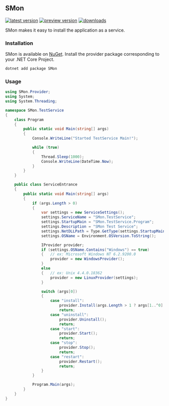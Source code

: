 SMon
--------------------
[![latest version](https://img.shields.io/nuget/v/SMon)](https://www.nuget.org/packages/SMon) [![preview version](https://img.shields.io/nuget/v/SMon)](https://www.nuget.org/packages/SMon/absoluteLatest) [![downloads](https://img.shields.io/nuget/dt/SMon)](https://www.nuget.org/packages/SMon)

SMon makes it easy to install the application as a service.

### Installation

SMon is available on [NuGet](https://www.nuget.org/packages/SMon). Install the provider package corresponding to your .NET Core Project.

```sh
dotnet add package SMon
```

### Usage

```cs
using SMon.Provider;
using System;
using System.Threading;

namespace SMon.TestService
{
    class Program
    {
        public static void Main(string[] args)
        {
            Console.WriteLine("Started TestService Main!");

            while (true)
            {
                Thread.Sleep(1000);
                Console.WriteLine(DateTime.Now);
            }
        }
    }

    public class ServiceEntrance
    {
        public static void Main(string[] args)
        {
            if (args.Length > 0)
            {
                var settings = new ServiceSettings();
                settings.ServiceName = "SMon.TestService";
                settings.StartupMain = "SMon.TestService.Program";
                settings.Description = "SMon Test Service";
                settings.NetDLLPath = Type.GetType(settings.StartupMain).Assembly.Location;
                settings.OSName = Environment.OSVersion.ToString();

                IProvider provider;
                if (settings.OSName.Contains("Windows") == true)
                {   // ex: Microsoft Windows NT 6.2.9200.0
                    provider = new WindowsProvider();
                }
                else
                {   // ex: Unix 4.4.0.18362
                    provider = new LinuxProvider(settings);
                }

                switch (args[0])
                {
                    case "install":
                        provider.Install(args.Length > 1 ? args[1..^0] : null);
                        return;
                    case "uninstall":
                        provider.Uninstall();
                        return;
                    case "start":
                        provider.Start();
                        return;
                    case "stop":
                        provider.Stop();
                        return;
                    case "restart":
                        provider.Restart();
                        return;
                }
            }

            Program.Main(args);
        }
    }
}

```
